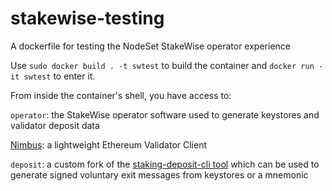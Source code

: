 # stakewise-testing

A dockerfile for testing the NodeSet StakeWise operator experience

Use `sudo docker build . -t swtest` to build the container and `docker run -it swtest` to enter it.

From inside the container's shell, you have access to:

`operator`: the StakeWise operator software used to generate keystores and validator deposit data

[Nimbus](https://nimbus.guide/): a lightweight Ethereum Validator Client

`deposit`: a custom fork of the [staking-deposit-cli tool](https://github.com/nodeset-org/staking-deposit-cli) which can be used to generate signed voluntary exit messages from keystores or a mnemonic

